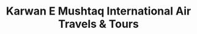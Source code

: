 ---
title: "Karwan E Mushtaq International Air Travels & Tours"
url: /karachi/karwan-e-mushtaq-international-air-travels-and-tours/
shop: travel agency
---